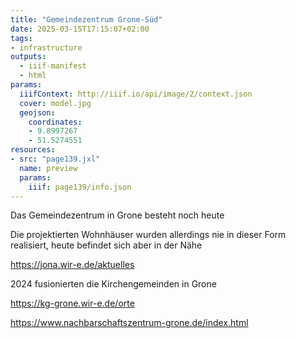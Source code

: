 ```yaml
---
title: "Gemeindezentrum Grone-Süd"
date: 2025-03-15T17:15:07+02:00
tags:
- infrastructure
outputs:
  - iiif-manifest
  - html
params:
  iiifContext: http://iiif.io/api/image/2/context.json
  cover: model.jpg
  geojson:
    coordinates:
    - 9.8997267
    - 51.5274551
resources:
- src: "page139.jxl"
  name: preview
  params:
    iiif: page139/info.json
---
```


Das Gemeindezentrum in Grone besteht noch heute
<!--more-->

Die projektierten Wohnhäuser wurden allerdings nie in dieser Form realisiert, heute befindet sich aber in der Nähe

https://jona.wir-e.de/aktuelles

2024 fusionierten die Kirchengemeinden in Grone

https://kg-grone.wir-e.de/orte

https://www.nachbarschaftszentrum-grone.de/index.html
